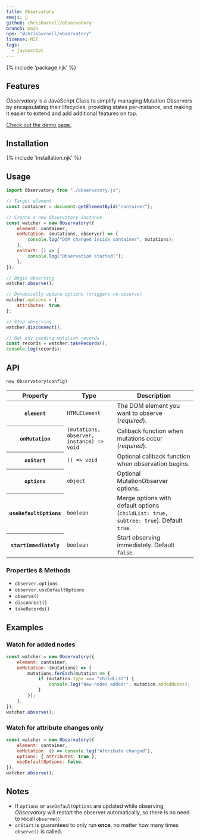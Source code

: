 ```yaml
---
title: Observatory
emoji: 🔭
github: chrisburnell/observatory
branch: main
npm: "@chrisburnell/observatory"
license: MIT
tags:
  - javascript
---
```


{% include 'package.njk' %}

## Features

*Observatory* is a JavaScript Class to simplify managing Mutation Observers by encapsulating their lifecycles, providing states per-instance, and making it easier to extend and add additional features on top.

[Check out the demo page.](https://chrisburnell.github.io/observatory/demo.html)

## Installation

{% include 'installation.njk' %}

## Usage

```javascript
import Observatory from "./observatory.js";

// Target element
const container = document.getElementById("container");

// Create a new Observatory instance
const watcher = new Observatory({
    element: container,
    onMutation: (mutations, observer) => {
        console.log("DOM changed inside container", mutations);
    },
    onStart: () => {
        console.log("Observation started!");
    },
});

// Begin observing
watcher.observe();

// Dynamically update options (triggers re-observe)
watcher.options = {
    attributes: true,
};

// Stop observing
watcher.disconnect();

// Get any pending mutation records
const records = watcher.takeRecords();
console.log(records);
```

## API

`new Observatory(config)`

<table>
    <thead>
        <tr>
            <th>Property</th>
            <th>Type</th>
            <th>Description</th>
        </tr>
    </thead>
    <tbody>
        <tr>
            <th><code>element</code></th>
            <td><code>HTMLElement</code></td>
            <td>The DOM element you want to observe (<em>required</em>).</td>
        </tr>
        <tr>
            <th><code>onMutation</code></th>
            <td><code>(mutations, observer, instance) => void</code></td>
            <td>Callback function when mutations occur (<em>required</em>).</td>
        </tr>
        <tr>
            <th><code>onStart</code></th>
            <td><code>() => void</code></td>
            <td>Optional callback function when observation begins.</td>
        </tr>
        <tr>
            <th><code>options</code></th>
            <td><code>object</code></td>
            <td>Optional MutationObserver options.</td>
        </tr>
        <tr>
            <th><code>useDefaultOptions</code></th>
            <td><code>boolean</code></td>
            <td>Merge options with default options (<code>childList: true, subtree: true</code>). Default <code>true</code>.</td>
        </tr>
        <tr>
            <th><code>startImmediately</code></th>
            <td><code>boolean</code></td>
            <td>Start observing immediately. Default <code>false</code>.</td>
        </tr>
    </tbody>
</table>

### Properties & Methods

- `observer.options`
- `observer.useDefaultOptions`
- `observe()`
- `disconnect()`
- `takeRecords()`

## Examples

### Watch for added nodes

```javascript
const watcher = new Observatory({
	element: container,
	onMutation: (mutations) => {
		mutations.forEach(mutation => {
			if (mutation.type === "childList") {
				console.log("New nodes added:", mutation.addedNodes);
			}
		});
	},
});
watcher.observe();
```

### Watch for attribute changes only

```javascript
const watcher = new Observatory({
	element: container,
	onMutation: () => console.log("Attribute changed"),
	options: { attributes: true },
	useDefaultOptions: false,
});
watcher.observe();
```

## Notes

- If `options` or `useDefaultOptions` are updated while observing, *Observatory* will restart the observer automatically, so there is no need to recall `observe()`.
- `onStart` is guaranteed to only run **once**, no matter how many times `observe()` is called.
